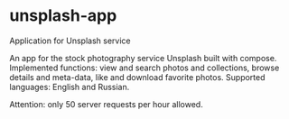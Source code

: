 # unsplash-app
Application for Unsplash service

An app for the stock photography service Unsplash built with compose. Implemented functions: view and search photos and collections, browse details and meta-data, like and download favorite photos. Supported languages: English and Russian.

Attention: only 50 server requests per hour allowed.
